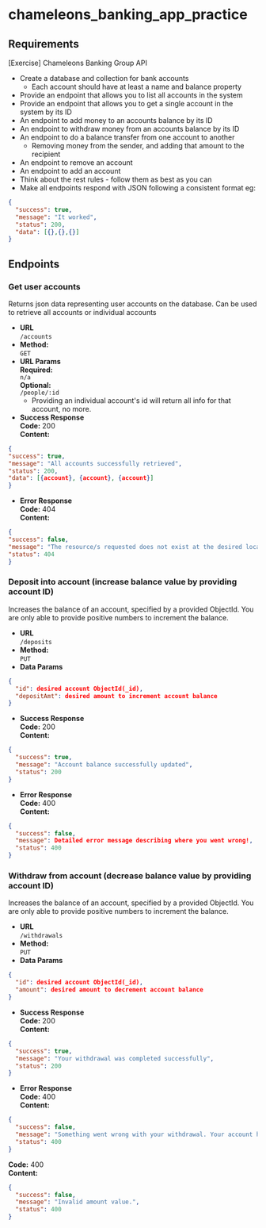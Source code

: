 # chameleons_banking_app_practice

## Requirements

[Exercise] Chameleons Banking Group API
- Create a database and collection for bank accounts
    - Each account should have at least a name and balance property
- Provide an endpoint that allows you to list all accounts in the system
- Provide an endpoint that allows you to get a single account in the system by its ID
- An endpoint to add money to an accounts balance by its ID
- An endpoint to withdraw money from an accounts balance by its ID
- An endpoint to do a balance transfer from one account to another
    - Removing money from the sender, and adding that amount to the recipient
- An endpoint to remove an account
- An endpoint to add an account
- Think about the rest rules - follow them as best as you can
- Make all endpoints respond with JSON following a consistent format eg:
```json
{
  "success": true,
  "message": "It worked",
  "status": 200,
  "data": [{},{},{}]
}
```

## Endpoints

### Get user accounts

Returns json data representing user accounts on the database.
Can be used to retrieve all accounts or individual accounts

* **URL** <br /> `/accounts`  
* **Method:** <br /> `GET`
* **URL Params** <br />
  **Required:** <br /> `n/a` <br />
  **Optional:** <br />
  `/people/:id` <br />
  - Providing an individual account's id will return all info for that account, no more.
* **Success Response** <br />
  **Code:** 200 <br />
  **Content:** <br />
```json
{
"success": true,
"message": "All accounts successfully retrieved",
"status": 200,
"data": [{account}, {account}, {account}]
}
```

* **Error Response** <br />
  **Code:** 404 <br />
  **Content:** <br />
```json
{
"success": false,
"message": "The resource/s requested does not exist at the desired location",
"status": 404
}
```

### Deposit into account (increase balance value by providing account ID)

Increases the balance of an account, specified by a provided ObjectId. 
You are only able to provide positive numbers to increment the balance.

* **URL** <br /> `/deposits`  
* **Method:** <br /> `PUT`
* **Data Params** <br />
```json
{
  "id": desired account ObjectId(_id),
  "depositAmt": desired amount to increment account balance
}
```
* **Success Response** <br />
  **Code:** 200 <br />
  **Content:** <br />
```json
{
  "success": true,
  "message": "Account balance successfully updated",
  "status": 200
}
```

* **Error Response** <br />
  **Code:** 400 <br />
  **Content:** <br />
```json
{
  "success": false,
  "message": Detailed error message describing where you went wrong!,
  "status": 400
}
```

### Withdraw from account (decrease balance value by providing account ID)

Increases the balance of an account, specified by a provided ObjectId. 
You are only able to provide positive numbers to increment the balance.

* **URL** <br /> `/withdrawals`  
* **Method:** <br /> `PUT`
* **Data Params** <br />
```json
{
  "id": desired account ObjectId(_id),
  "amount": desired amount to decrement account balance
}
```
* **Success Response** <br />
  **Code:** 200 <br />
  **Content:** <br />
```json
{
  "success": true,
  "message": "Your withdrawal was completed successfully",
  "status": 200
}
```

* **Error Response** <br />
  **Code:** 400 <br />
  **Content:** <br />
```json
{
  "success": false,
  "message": "Something went wrong with your withdrawal. Your account has not been affected.",
  "status": 400
}
```
  **Code:** 400 <br />
  **Content:** <br />
```json
{
  "success": false,
  "message": "Invalid amount value.",
  "status": 400
}
```